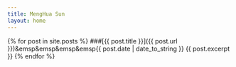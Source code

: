 ```yaml
---
title: MengHua Sun
layout: home
---
```


{% for post in site.posts %}
###[{{ post.title }}]({{ post.url }})&emsp&emsp&emsp&emsp{{ post.date | date_to_string }}
{{ post.excerpt }}
{% endfor %}

